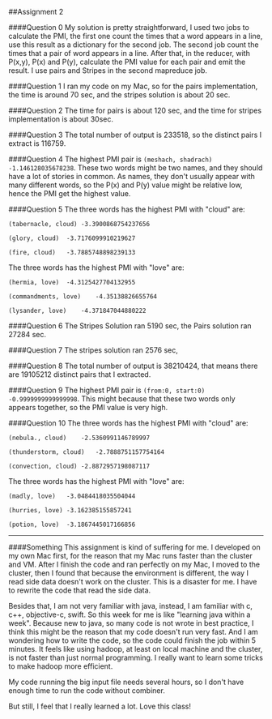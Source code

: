 ##Assignment 2

####Question 0
My solution is pretty straightforward, I used two jobs to calculate the PMI, the first one count the times that a word appears in a line, use this result as a dictionary for the second job. The second job count the times that a pair of word appears in a line. After that, in the reducer, with P(x,y), P(x) and P(y), calculate the PMI value for each pair and emit the result. I use pairs and Stripes in the second mapreduce job. 

####Question 1
I ran my code on my Mac, so for the pairs implementation, the time is around 70 sec, and the stripes solution is about 20 sec.

####Question 2
The time for pairs is about 120 sec, and the time for stripes implementation is about 30sec.

####Question 3
The total number of output is 233518, so the distinct pairs I extract is 116759.

####Question 4
The highest PMI pair is `(meshach, shadrach)	-1.146128035678238`. These two words might be two names, and they should have a lot of stories in common. As names, they don't usually appear with many different words, so the P(x) and P(y) value might be relative low, hence the PMI get the highest value.

####Question 5
The three words has the highest PMI with "cloud" are:
```
(tabernacle, cloud)	-3.3900868754237656

(glory, cloud)	-3.7176099910219627

(fire, cloud)	-3.7885748898239133
```

The three words has the highest PMI with "love" are:
```
(hermia, love)	-4.3125427704132955

(commandments, love)	-4.35138826655764

(lysander, love)	-4.371847044880222
```

####Question 6
The Stripes Solution ran 5190 sec, the Pairs solution ran 27284 sec.

####Question 7
The stripes solution ran 2576 sec,

####Question 8
The total number of output is 38210424, that means there are 19105212 distinct pairs that I extracted. 

####Question 9
The highest PMI pair is `(from:0, start:0)	-0.9999999999999998`. This might because that these two words only appears together, so the PMI value is very high.

####Question 10
The three words has the highest PMI with "cloud" are:
```
(nebula., cloud)	-2.5360991146789997

(thunderstorm, cloud)	-2.7888751157754164

(convection, cloud)	-2.8872957198087117
```

The three words has the highest PMI with "love" are:
```
(madly, love)	-3.0484418035504044

(hurries, love)	-3.162385155857241

(potion, love)	-3.1867445017166856
```



-----
####Something
This assignment is kind of suffering for me. I developed on my own Mac first, for the reason that my Mac runs faster than the cluster and VM. After I finish the code and ran perfectly on my Mac, I moved to the cluster, then I found that because the environment is different, the way I read side data doesn't work on the cluster. This is a disaster for me. I have to rewrite the code that read the side data. 

Besides that, I am not very familiar with java, instead, I am familiar with c, c++, objective-c, swift. So this week for me is like "learning java within a week". Because new to java, so many code is not wrote in best practice, I think this might be the reason that my code doesn't run very fast. And I am wondering how to write the code, so the code could finish the job within 5 minutes. It feels like using hadoop, at least on local machine and the cluster, is not faster than just normal programming. I really want to learn some tricks to make hadoop more efficient.

My code running the big input file needs several hours, so I don't have enough time to run the code without combiner.

But still, I feel that I really learned a lot. Love this class!
